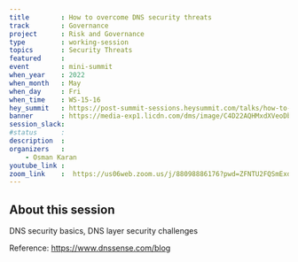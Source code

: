 ```yaml
---
title        : How to overcome DNS security threats
track        : Governance
project      : Risk and Governance
type         : working-session
topics       : Security Threats
featured     :
event        : mini-summit
when_year    : 2022
when_month   : May
when_day     : Fri
when_time    : WS-15-16
hey_summit   : https://post-summit-sessions.heysummit.com/talks/how-to-overcome-dns-security-threats/
banner       : https://media-exp1.licdn.com/dms/image/C4D22AQHMxdXVeoDbtA/feedshare-shrink_2048_1536/0/1651068222287?e=2147483647&v=beta&t=Haagm3deyiaj2IIkIjFYlifFBNbQjojPLAn8j2rjiIk
session_slack:
#status      : 
description  :
organizers   :
    - Osman Karan       
youtube_link : 
zoom_link    :  https://us06web.zoom.us/j/88098886176?pwd=ZFNTU2FQSmExdHloSXAwdWZFaWNUUT09
---
```


## About this session

DNS security basics, DNS layer security challenges

Reference: https://www.dnssense.com/blog
